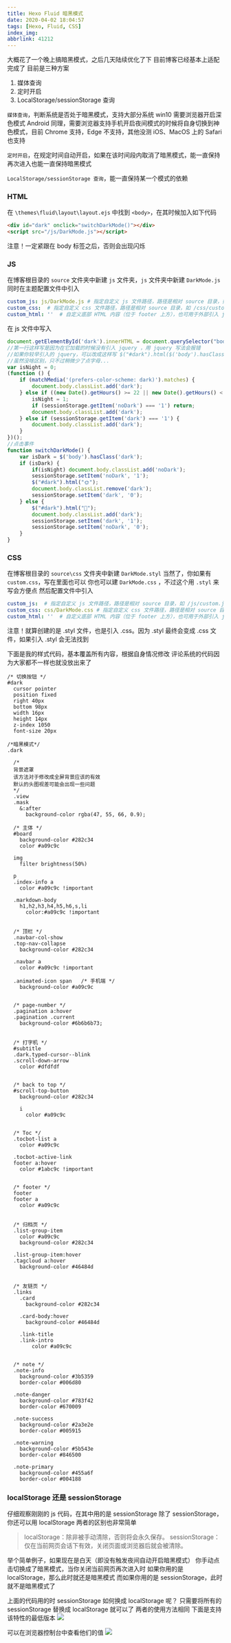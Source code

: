 ```yaml
---
title: Hexo Fluid 暗黑模式
date: 2020-04-02 18:04:57
tags: [Hexo, Fluid, CSS]
index_img: 
abbrlink: 41212
---
```


大概花了一个晚上搞暗黑模式，之后几天陆续优化了下
目前博客已经基本上适配完成了
目前是三种方案
1. 媒体查询
2. 定时开启
3. LocalStorage/sessionStorage 查询

`媒体查询`，判断系统是否处于暗黑模式，支持大部分系统
win10 需要浏览器开启深色模式
Android 同理，需要浏览器支持手机开启夜间模式的时候将自身切换到神色模式，目前 Chrome 支持，Edge 不支持，其他没测
iOS、MacOS 上的 Safari 也支持

`定时开启`，在规定时间自动开启，如果在该时间段内取消了暗黑模式，能一直保持
再次进入也能一直保持暗黑模式

`LocalStorage/sessionStorage 查询`，能一直保持某一个模式的依赖

### HTML

在 `\themes\fluid\layout\layout.ejs` 中找到 `<body>`，在其时候加入如下代码
```html
<div id="dark" onclick="switchDarkMode()"></div>
<script src="/js/DarkMode.js"></script>
```
<p class="note note-danger">注意！一定紧跟在 body 标签之后，否则会出现闪烁</p>



### JS

在博客根目录的 `source` 文件夹中新建 `js` 文件夹，`js` 文件夹中新建 `DarkMode.js`
同时在主题配置文件中引入

```yml
custom_js: js/DarkMode.js # 指定自定义 js 文件路径，路径是相对 source 目录，如 /js/custom.js
custom_css:  # 指定自定义 css 文件路径，路径是相对 source 目录，如 /css/custom.css
custom_html: ''  # 自定义底部 HTML 内容（位于 footer 上方），也可用于外部引入 js css 这些操作，注意不要和 post.custom 配置冲突
```


在 js 文件中写入

```js
document.getElementById('dark').innerHTML = document.querySelector("body").classList.contains("dark")?"🌙":"🌞";
//第一行这样写是因为在它加载的时候没有引入 jquery ，用 jquery 写法会报错
//如果你较早引入的 jquery，可以改成这样写 $("#dark").html($('body').hasClass('dark')?"🌙":"🌞");
//虽然没啥区别，只不过稍微少了点字母...
var isNight = 0;
(function () {
    if (matchMedia('(prefers-color-scheme: dark)').matches) {
        document.body.classList.add('dark');
    } else if ((new Date().getHours() >= 22 || new Date().getHours() < 7)) {
        isNight = 1; 
        if (sessionStorage.getItem('noDark') === '1') return;
        document.body.classList.add('dark');
    } else if (sessionStorage.getItem('dark') === '1') {
        document.body.classList.add('dark');
    }
})();
//点击事件
function switchDarkMode() {
    var isDark = $('body').hasClass('dark');
    if (isDark) {
        if(isNight) document.body.classList.add('noDark');
        sessionStorage.setItem('noDark', '1');
        $("#dark").html("🌞");
        document.body.classList.remove('dark');
        sessionStorage.setItem('dark', '0');
    } else {
        $("#dark").html("🌙"); 
        document.body.classList.add('dark');
        sessionStorage.setItem('dark', '1');
        sessionStorage.setItem('noDark', '0');
    }
}
```


### CSS
在博客根目录的 `source\css` 文件夹中新建 `DarkMode.styl`
当然了，你如果有 `custom.css`，写在里面也可以
你也可以建 `DarkMode.css` ，不过这个用 `.styl` 来写会方便点
然后配置文件中引入
```yml
custom_js:  # 指定自定义 js 文件路径，路径是相对 source 目录，如 /js/custom.js
custom_css: css/DarkMode.css # 指定自定义 css 文件路径，路径是相对 source 目录，如 /css/custom.css
custom_html: ''  # 自定义底部 HTML 内容（位于 footer 上方），也可用于外部引入 js css 这些操作，注意不要和 post.custom 配置冲突
```
<p class="note note-danger">注意！就算创建的是 .styl 文件，也是引入 .css。因为 .styl 最终会变成 .css 文件，如果引入 .styl 会无法找到</p>

下面是我的样式代码，基本覆盖所有内容，根据自身情况修改
评论系统的代码因为大家都不一样也就没放出来了
```stylus
/* 切换按钮 */
#dark
  cursor pointer
  position fixed
  right 40px
  bottom 98px
  width 16px
  height 14px
  z-index 1050
  font-size 20px

/*暗黑模式*/
.dark

  /*
  背景遮罩
  该方法对于修改成全屏背景应该的有效
  默认的头图视差可能会出现一些问题
  */
  .view
  .mask
    &:after
      background-color rgba(47, 55, 66, 0.9);

  /* 主体 */
  #board 
    background-color #282c34
    color #a09c9c
  
  img  
    filter brightness(50%)

  p
  .index-info a  
    color #a09c9c !important

  .markdown-body
    h1,h2,h3,h4,h5,h6,s,li  
      color:#a09c9c !important
    

  /* 顶栏 */
  .navbar-col-show
  .top-nav-collapse  
    background-color #282c34
    
  .navbar a  
    color #a09c9c !important
    
  .animated-icon span   /* 手机端 */
    background-color #a09c9c


  /* page-number */
  .pagination a:hover
  .pagination .current  
    background-color #6b6b6b73;


  /* 打字机 */
  #subtitle
  .dark.typed-cursor--blink
  .scroll-down-arrow
    color #dfdfdf


  /* back to top */
  #scroll-top-button
    background-color #282c34

    i
      color #a09c9c
    

  /* Toc */
  .tocbot-list a
    color #a09c9c

  .tocbot-active-link
  footer a:hover
    color #1abc9c !important


  /* footer */
  footer
  footer a
    color #a09c9c
    

  /* 归档页 */
  .list-group-item
    color #a09c9c
    background-color #282c34
    
  .list-group-item:hover
  .tagcloud a:hover
    background-color #46484d


  /* 友链页 */
  .links
    .card  
      background-color #282c34
        
    .card-body:hover  
      background-color #46484d
        
    .link-title
    .link-intro  
        color #a09c9c
    

  /* note */
  .note-info
    background-color #3b5359
    border-color #006d80

  .note-danger
    background-color #783f42
    border-color #670009

  .note-success
    background-color #2a3e2e
    border-color #005915

  .note-warning
    background-color #5b543e
    border-color #846500

  .note-primary
    background-color #455a6f
    border-color #004188
```


### localStorage 还是 sessionStorage
仔细观察刚刚的 js 代码，在其中用的是 sessionStorage
除了 sessionStorage，你还可以用 localStorage
两者的区别也非常简单

>localStorage：除非被手动清除，否则将会永久保存。
sessionStorage： 仅在当前网页会话下有效，关闭页面或浏览器后就会被清除。

举个简单例子，如果现在是白天（即没有触发夜间自动开启暗黑模式）
你手动点击切换成了暗黑模式，当你关闭当前网页再次进入时
如果你用的是 localStorage，那么此时就还是暗黑模式
而如果你用的是 sessionStorage，此时就不是暗黑模式了

上面的代码用的时 sessionStorage
如何换成 localStorage 呢？
只需要将所有的 sessionStorage 替换成 localStorage 就可以了
两者的使用方法相同
下面是支持该特性的最低版本
![](https://royce-img.oss-cn-beijing.aliyuncs.com/41212/01.webp)

可以在浏览器控制台中查看他们的值
![](https://royce-img.oss-cn-beijing.aliyuncs.com/41212/02.webp)